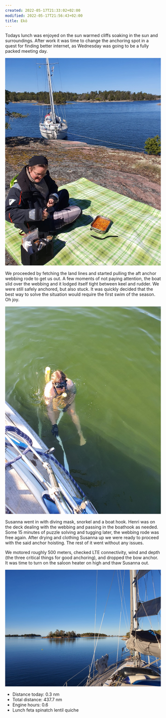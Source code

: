 ```yaml
---
created: 2022-05-17T21:33:02+02:00
modified: 2022-05-17T21:56:43+02:00
title: Ekö
---
```


Todays lunch was enjoyed on the sun warmed cliffs soaking in the sun and surroundings. After work it was time to change the anchoring spot in a quest for finding better internet, as Wednesday was going to be a fully packed meeting day.

![Image](../2022/540e9bd70405b7880cf975c5dfa98aae.jpg)

We proceeded by fetching the land lines and started pulling the aft anchor webbing rode to get us out. A few moments of not paying attention, the boat slid over the webbing and it lodged itself tight between keel and rudder. We were still safely anchored, but also stuck. It was quickly decided that the best way to solve the situation would require the first swim of the season. Oh joy.

![Image](../2022/f6fac0df1a5f3b7055759e3414887b4f.jpg)

Susanna went in with diving mask, snorkel and a boat hook. Henri was on the deck dealing with the webbing and passing in the boathook as needed. Some 15 minutes of puzzle solving and tugging later, the webbing rode was free again. After drying and clothing Susanna up we were ready to proceed with the said anchor hoisting. The rest of it went without any issues.

We motored roughly 500 meters, checked LTE connectivity, wind and depth (the three critical things for good anchoring), and dropped the bow anchor. It was time to turn on the saloon heater on high and thaw Susanna out.

![Image](../2022/0b8971186f82c9400010ad6b50c46c18.jpg)

* Distance today: 0.3 nm
* Total distance: 437.7 nm
* Engine hours: 0.6
* Lunch feta spinatch lentil quiche
